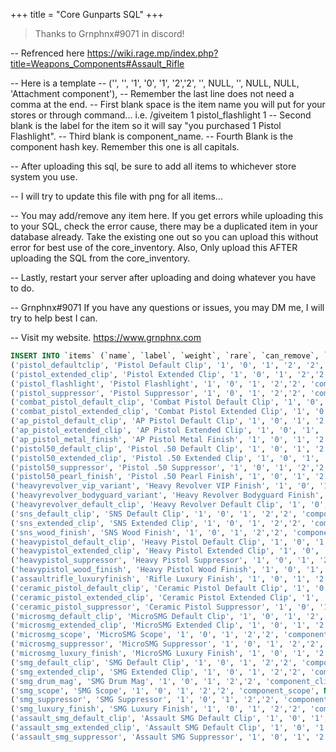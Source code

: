 +++
title = "Core Gunparts SQL"
+++

> Thanks to Grnphnx#9071 in discord! 


-- Refrenced here https://wiki.rage.mp/index.php?title=Weapons_Components#Assault_Rifle

-- Here is a template
-- ('', '', '1', '0', '1', '2','2', '', NULL, '', NULL, NULL, 'Attachment component'),
-- Remember the last line does not need a comma at the end.
-- First blank space is the item name you will put for your stores or through command... i.e. /giveitem 1 pistol_flashlight 1
-- Second blank is the label for the item so it will say "you purchased 1 Pistol Flashlight".
-- Third blank is component_name.
-- Fourth Blank is the component hash key. Remember this one is all capitals. 

-- After uploading this sql, be sure to add all items to whichever store system you use.

-- I will try to update this file with png for all items...

-- You may add/remove any item here. If you get errors while uploading this to your SQL, check the error cause, there may be a duplicated item in your database already. Take the existing one out so you can upload this without error for best use of the core_inventory. Also, Only upload this AFTER uploading the SQL from the core_inventory.

-- Lastly, restart your server after uploading and doing whatever you have to do.

-- Grnphnx#9071 If you have any questions or issues, you may DM me, I will try to help best I can.

-- Visit my website. https://www.grnphnx.com


```sql
INSERT INTO `items` (`name`, `label`, `weight`, `rare`, `can_remove`, `x`, `y`, `category`, `componentTint`, `componentHash`, `backpackModel`, `backgroundTexture`, `description`) VALUES 
('pistol_defaultclip', 'Pistol Default Clip', '1', '0', '1', '2', '2', 'component_clip', NULL, 'COMPONENT_PISTOL_CLIP_01', NULL, NULL, 'Attachment component'),
('pistol_extended_clip', 'Pistol Extended Clip', '1', '0', '1', '2','2', 'component_clip', NULL, 'COMPONENT_PISTOL_CLIP_02', NULL, NULL, 'Attachment component'),
('pistol_flashlight', 'Pistol Flashlight', '1', '0', '1', '2','2', 'component_flashlight', NULL, 'COMPONENT_AT_PI_FLSH', NULL, NULL, 'Attachment component'),
('pistol_suppressor', 'Pistol Suppressor', '1', '0', '1', '2','2', 'component_supressor', NULL, 'COMPONENT_AT_PI_SUPP_02', NULL, NULL, 'Attachment component'),
('combat_pistol_default_clip', 'Combat Pistol Default Clip', '1', '0', '1', '2','2', 'component_clip', NULL, 'COMPONENT_COMBATPISTOL_CLIP_01', NULL, NULL, 'Attachment component'),
('combat_pistol_extended_clip', 'Combat Pistol Extended Clip', '1', '0', '1', '2','2', 'component_clip', NULL, 'COMPONENT_COMBATPISTOL_CLIP_02', NULL, NULL, 'Attachment component'),
('ap_pistol_default_clip', 'AP Pistol Default Clip', '1', '0', '1', '2','2', 'component_clip', NULL, 'COMPONENT_APPISTOL_CLIP_01', NULL, NULL, 'Attachment component'),
('ap_pistol_extended_clip', 'AP Pistol Extended Clip', '1', '0', '1', '2','2', 'component_clip', NULL, 'COMPONENT_APPISTOL_CLIP_02', NULL, NULL, 'Attachment component'),
('ap_pistol_metal_finish', 'AP Pistol Metal Finish', '1', '0', '1', '2','2', 'component_finish', NULL, 'COMPONENT_APPISTOL_VARMO_LUXE', NULL, NULL, 'Attachment component'),
('pistol50_default_clip', 'Pistol .50 Default Clip', '1', '0', '1', '2','2', 'component_clip', NULL, 'COMPONENT_PISTOL50_CLIP_01', NULL, NULL, 'Attachment component'),
('pistol50_extended_clip', 'Pistol .50 Extended Clip', '1', '0', '1', '2','2', 'component_clip', NULL, 'COMPONENT_PISTOL50_CLIP_02', NULL, NULL, 'Attachment component'),
('pistol50_suppressor', 'Pistol .50 Suppressor', '1', '0', '1', '2','2', 'component_suppressor', NULL, 'COMPONENT_AT_AR_SUPP_02', NULL, NULL, 'Attachment component'),
('pistol50_pearl_finish', 'Pistol .50 Pearl Finish', '1', '0', '1', '2','2', 'component_finish', NULL, 'COMPONENT_PISTOL50_VARMOD_LUXE', NULL, NULL, 'Attachment component'),
('heavyrevolver_vip_variant', 'Heavy Revolver VIP Finish', '1', '0', '1', '2','2', 'component_finish', NULL, 'COMPONENT_REVOLVER_VARMOD_BOSS', NULL, NULL, 'Attachment component'),
('heavyrevolver_bodyguard_variant', 'Heavy Revolver Bodyguard Finish', '1', '0', '1', '2','2', 'component_finish', NULL, 'COMPONENT_REVOLVER_VARMOD_GOON', NULL, NULL, 'Attachment component'),
('heavyrevolver_default_clip', 'Heavy Revolver Default Clip', '1', '0', '1', '2','2', 'component_clip', NULL, 'COMPONENT_REVOLVER_CLIP_01', NULL, NULL, 'Attachment component'),
('sns_default_clip', 'SNS Default Clip', '1', '0', '1', '2','2', 'component_clip', NULL, 'COMPONENT_SNSPISTOL_CLIP_01', NULL, NULL, 'Attachment component'),
('sns_extended_clip', 'SNS Extended Clip', '1', '0', '1', '2','2', 'component_clip', NULL, 'COMPONENT_SNSPISTOL_CLIP_02', NULL, NULL, 'Attachment component'),
('sns_wood_finish', 'SNS Wood Finish', '1', '0', '1', '2','2', 'component_finish', NULL, 'COMPONENT_SNSPISTOL_VARMOD_LOWRIDER', NULL, NULL, 'Attachment component'),
('heavypistol_default_clip', 'Heavy Pistol Default Clip', '1', '0', '1', '2','2', 'component_clip', NULL, 'COMPONENT_HEAVYPISTOL_CLIP_01', NULL, NULL, 'Attachment component'),
('heavypistol_extended_clip', 'Heavy Pistol Extended Clip', '1', '0', '1', '2','2', 'component_clip', NULL, 'COMPONENT_HEAVYPISTOL_CLIP_02', NULL, NULL, 'Attachment component'),
('heavypistol_suppressor', 'Heavy Pistol Suppressor', '1', '0', '1', '2','2', 'component_suppressor', NULL, 'COMPONENT_AT_PI_SUPP', NULL, NULL, 'Attachment component'),
('heavypistol_wood_finish', 'Heavy Pistol Wood Finish', '1', '0', '1', '2','2', 'component_finish', NULL, 'COMPONENT_HEAVYPISTOL_VARMOD_LUXE', NULL, NULL, 'Attachment component'),
('assaultrifle_luxuryfinish', 'Rifle Luxury Finish', '1', '0', '1', '2', '2', 'component_finish', NULL, 'COMPONENT_ASSAULTRIFLE_VARMOD_LUXE', NULL, NULL, 'Attachment component'),
('ceramic_pistol_default_clip', 'Ceramic Pistol Default Clip', '1', '0', '1', '2','2', 'component_clip', NULL, 'COMPONENT_CERAMICPISTOL_CLIP_01', NULL, NULL, 'Attachment component'),
('ceramic_pistol_extended_clip', 'Ceramic Pistol Extended Clip', '1', '0', '1', '2','2', 'component_clip', NULL, 'COMPONENT_CERAMICPISTOL_CLIP_02', NULL, NULL, 'Attachment component'),
('ceramic_pistol_suppressor', 'Ceramic Pistol Suppressor', '1', '0', '1', '2','2', 'component_suppressor', NULL, 'COMPONENT_CERAMICPISTOL_SUPP', NULL, NULL, 'Attachment component'),
('microsmg_default_clip', 'MicroSMG Default Clip', '1', '0', '1', '2','2', 'component_clip', NULL, 'COMPONENT_MICROSMG_CLIP_01', NULL, NULL, 'Attachment component'),
('microsmg_extended_clip', 'MicroSMG Extended Clip', '1', '0', '1', '2','2', 'component_clip', NULL, 'COMPONENT_MICROSMG_CLIP_02', NULL, NULL, 'Attachment component'),
('microsmg_scope', 'MicroSMG Scope', '1', '0', '1', '2','2', 'component_scope', NULL, 'COMPONENT_AT_SCOPE_MACRO', NULL, NULL, 'Attachment component'),
('microsmg_suppressor', 'MicroSMG Suppressor', '1', '0', '1', '2','2', 'component_suppressor', NULL, 'COMPONENT_AT_AR_SUPP_02', NULL, NULL, 'Attachment component'),
('microsmg_luxury_finish', 'MicroSMG Luxury Finish', '1', '0', '1', '2','2', 'component_finish', NULL, 'COMPONENT_MICROSMG_VARMOD_LUXE', NULL, NULL, 'Attachment component'),
('smg_default_clip', 'SMG Default Clip', '1', '0', '1', '2','2', 'component_clip', NULL, 'COMPONENT_SMG_CLIP_01', NULL, NULL, 'Attachment component'),
('smg_extended_clip', 'SMG Extended Clip', '1', '0', '1', '2','2', 'component_clip', NULL, 'COMPONENT_SMG_CLIP_02', NULL, NULL, 'Attachment component'),
('smg_drum_mag', 'SMG Drum Mag', '1', '0', '1', '2','2', 'component_clip', NULL, 'COMPONENT_SMG_CLIP_03', NULL, NULL, 'Attachment component'),
('smg_scope', 'SMG Scope', '1', '0', '1', '2','2', 'component_scope', NULL, 'COMPONENT_AT_SCOPE_MACRO_02', NULL, NULL, 'Attachment component'),
('smg_suppressor', 'SMG Suppressor', '1', '0', '1', '2','2', 'component_suppressor', NULL, 'COMPONENT_AT_PI_SUPP', NULL, NULL, 'Attachment component'),
('smg_luxury_finish', 'SMG Luxury Finish', '1', '0', '1', '2','2', 'component_finish', NULL, 'COMPONENT_SMG_VARMOD_LUXE', NULL, NULL, 'Attachment component'),
('assault_smg_default_clip', 'Assault SMG Default Clip', '1', '0', '1', '2','2', 'component_clip', NULL, 'COMPONENT_ASSAULTSMG_CLIP_01', NULL, NULL, 'Attachment component'),
('assault_smg_extended_clip', 'Assault SMG Default Clip', '1', '0', '1', '2','2', 'component_clip', NULL, 'COMPONENT_ASSAILTSMG_CLIP_02', NULL, NULL, 'Attachment component'),
('assault_smg_suppressor', 'Assault SMG Suppressor', '1', '0', '1', '2','2', 'component_suppressor', NULL, 'COMPONTENT_AT_AR_SUPP_02', NULL, NULL, 'Attachment component')
```